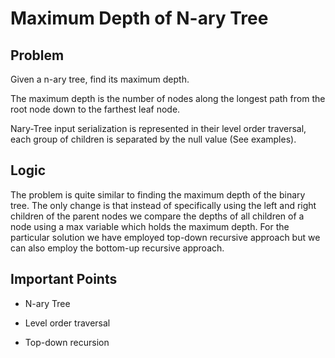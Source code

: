 # Maximum Depth of N-ary Tree

## Problem

Given a n-ary tree, find its maximum depth.

The maximum depth is the number of nodes along the longest path from the root node down to the farthest leaf node.

Nary-Tree input serialization is represented in their level order traversal, each group of children is separated by the null value (See examples).

## Logic

The problem is quite similar to finding the maximum depth of the binary tree. The only change is that instead of specifically using the left and right children of the parent nodes we compare the depths of all children of a node using a max variable which holds the maximum depth. For the particular solution we have employed top-down recursive approach but we can also employ the bottom-up recursive approach.

## Important Points

- N-ary Tree

- Level order traversal

- Top-down recursion